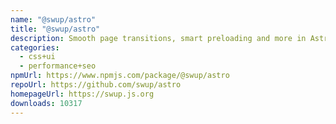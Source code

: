 ```yaml
---
name: "@swup/astro"
title: "@swup/astro"
description: Smooth page transitions, smart preloading and more in Astro
categories:
  - css+ui
  - performance+seo
npmUrl: https://www.npmjs.com/package/@swup/astro
repoUrl: https://github.com/swup/astro
homepageUrl: https://swup.js.org
downloads: 10317
---
```

